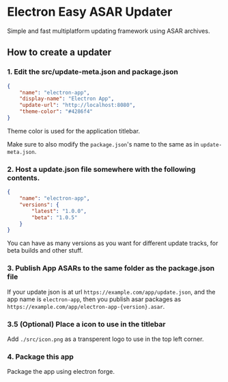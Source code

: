 # Electron Easy ASAR Updater
Simple and fast multiplatform updating framework using ASAR archives.

## How to create a updater
### 1. Edit the src/update-meta.json and package.json
```json
{
    "name": "electron-app",
    "display-name": "Electron App",
    "update-url": "http://localhost:8080",
    "theme-color": "#4286f4"
}
```
Theme color is used for the application titlebar.

Make sure to also modify the `package.json`'s name to the same as in `update-meta.json`.

### 2. Host a update.json file somewhere with the following contents.
```json
{
    "name": "electron-app",
    "versions": {
        "latest": "1.0.0",
        "beta": "1.0.5"
    }
}
```
You can have as many versions as you want for different update tracks,
for beta builds and other stuff.

### 3. Publish App ASARs to the same folder as the package.json file
If your update json is at url `https://example.com/app/update.json`,
and the app name is `electron-app`, then you publish asar packages as
`https://example.com/app/electron-app-{version}.asar`.

### 3.5 (Optional) Place a icon to use in the titlebar
Add `./src/icon.png` as a transperent logo to use in the top left corner.

### 4. Package this app
Package the app using electron forge.
